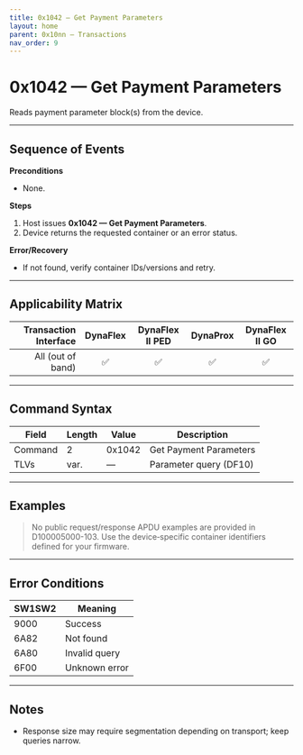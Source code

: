 ```yaml
---
title: 0x1042 — Get Payment Parameters
layout: home
parent: 0x10nn – Transactions
nav_order: 9
---
```


# 0x1042 — Get Payment Parameters

Reads payment parameter block(s) from the device.

---

## Sequence of Events

**Preconditions**
- None.

**Steps**
1. Host issues **0x1042 — Get Payment Parameters**.
2. Device returns the requested container or an error status.

**Error/Recovery**
- If not found, verify container IDs/versions and retry.

---

## Applicability Matrix

| Transaction Interface | DynaFlex | DynaFlex II PED | DynaProx | DynaFlex II GO |
|----------------------:|:--------:|:---------------:|:--------:|:--------------:|
| All (out of band)     | ✅       | ✅              | ✅       | ✅             |

---

## Command Syntax

| Field   | Length | Value  | Description                |
|---------|--------|--------|----------------------------|
| Command | 2      | 0x1042 | Get Payment Parameters     |
| TLVs    | var.   | —      | Parameter query (DF10)     |

---

## Examples

> No public request/response APDU examples are provided in D100005000-103. Use the device‑specific container identifiers defined for your firmware.

---

## Error Conditions

| SW1SW2 | Meaning              |
|--------|----------------------|
| 9000   | Success              |
| 6A82   | Not found            |
| 6A80   | Invalid query        |
| 6F00   | Unknown error        |

---

## Notes
- Response size may require segmentation depending on transport; keep queries narrow.
